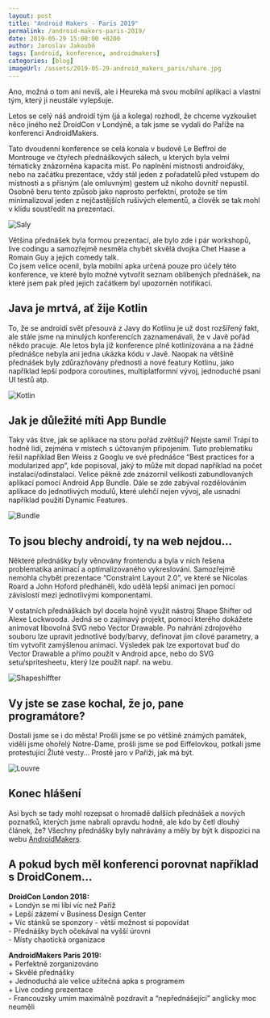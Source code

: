 ```yaml
---
layout: post
title: "Android Makers - Paris 2019"
permalink: /android-makers-paris-2019/
date: 2019-05-29 15:00:00 +0200
author: Jaroslav Jakoubě
tags: [android, konference, androidmakers]
categories: [blog]
imageUrl: /assets/2019-05-29-android_makers_paris/share.jpg
---
```


Ano, možná o tom ani nevíš, ale i Heureka má svou mobilní aplikaci a vlastní tým, který ji neustále vylepšuje.

Letos se celý náš androidí tým (já a kolega) rozhodl, že chceme vyzkoušet něco jiného než DroidCon v Londýně, 
a tak jsme se vydali do Paříže na konferenci AndroidMakers. 

Tato dvoudenní konference se celá konala v budově Le Beffroi de Montrouge ve čtyřech přednáškových sálech, 
u kterých byla velmi tématicky znázorněna kapacita míst. Po naplnění místnosti androiďáky, nebo na začátku prezentace, 
vždy stál jeden z pořadatelů před vstupem do místnosti a s přísným (ale omluvným) gestem už nikoho dovnitř nepustil. 
Osobně beru tento způsob jako naprosto perfektní, protože se tím minimalizoval jeden z nejčastějších rušivých elementů, 
a člověk se tak mohl v klidu soustředit na prezentaci.

![Saly](/assets/2019-05-29-android_makers_paris/rooms.jpg)

Většina přednášek byla formou prezentací, ale bylo zde i pár workshopů, live codingu a samozřejmě nesměla chybět 
skvělá dvojka Chet Haase a Romain Guy a jejich comedy talk. 
<br>Co jsem velice ocenil, byla mobilní apka určená 
pouze pro účely této konference, ve které bylo možné vytvořit seznam oblíbených přednášek, na které jsem pak před 
jejich začátkem byl upozorněn notifikací.

## Java je mrtvá, ať žije Kotlin

To, že se androidí svět přesouvá z Javy do Kotlinu je už dost rozšířený fakt, ale stále jsme na minulých 
konferencích zaznamenávali, že v Javě pořád někdo pracuje. Ale letos byla již konference plně kotlinizována 
a na žádné přednášce nebyla ani jedna ukázka kódu v Javě. Naopak na většině přednášek byly zdůrazňovány přednosti 
a nové featury Kotlinu, jako například lepší podpora coroutines, multiplatformní vývoj, jednoduché psaní UI testů atp.

![Kotlin](/assets/2019-05-29-android_makers_paris/kotlin.jpg)

## Jak je důležité míti App Bundle

Taky vás štve, jak se aplikace na storu pořád zvětšují? Nejste sami! Trápí to hodně lidí, zejména v místech 
s účtovaným připojením. Tuto problematiku řešil například Ben Weiss z Googlu ve své přednášce “Best practices for 
a modularized app”, kde popisoval, jaký to může mít dopad například na počet instalací/odinstalací. 
Velice pěkně zde znázornil velikosti zabundlovaných aplikací pomocí Android App Bundle. Dále se zde zabýval 
rozdělováním aplikace do jednotlivých modulů, které ulehčí nejen vývoj, ale usnadní například použití Dynamic Features.

![Bundle](/assets/2019-05-29-android_makers_paris/bundle.jpg)

## To jsou blechy androidí, ty na web nejdou…

Některé přednášky byly věnovány frontendu a byla v nich řešena problematika animací a optimalizovaného vykreslování. 
Samozřejmě nemohla chybět prezentace “Constraint Layout 2.0”, ve které se Nicolas Roard a John Hoford předháněli, 
kdo udělá lepší animaci jen pomocí závislostí mezi jednotlivými komponentami. 

V ostatních přednáškách byl docela hojně využit nástroj Shape Shifter od Alexe Lockwooda. 
Jedná se o zajímavý projekt, pomocí kterého dokážete animovat libovolná SVG nebo Vector Drawable. 
Po nahrání zdrojového souboru lze upravit jednotlivé body/barvy, definovat jim cílové parametry, a tím vytvořit 
zamýšlenou animaci. Výsledek pak lze exportovat buď do Vector Drawable a přímo použít v Android apce, nebo do SVG 
setu/spritesheetu, který lze použít např. na webu. 

![Shapeshiffter](/assets/2019-05-29-android_makers_paris/shape_shifter.jpg)

## Vy jste se zase kochal, že jo, pane programátore?

Dostali jsme se i do města! Prošli jsme se po většině známých památek, viděli jsme ohořelý Notre-Dame, 
prošli jsme se pod Eiffelovkou, potkali jsme protestující Žluté vesty… Prostě jaro v Paříži, jak má být.

![Louvre](/assets/2019-05-29-android_makers_paris/louvre.jpg)

## Konec hlášení
Asi bych se tady mohl rozepsat o hromadě dalších přednášek a nových poznatků, kterých jsme nabrali opravdu hodně, 
ale kdo by četl dlouhý článek, že?
Všechny přednášky byly nahrávány a měly by být k dispozici na webu [AndroidMakers](https://androidmakers.fr/schedule/).

## A pokud bych měl konferenci porovnat například s DroidConem…
__DroidCon London 2018:__ 
<br>\+ Londýn se mi líbí víc než Paříž
<br>\+ Lepší zázemí v Business Design Center
<br>\+ Víc stánků se sponzory - větší možnost si popovídat
<br>\- Přednášky bych očekával na vyšší úrovni
<br>\- Místy chaotická organizace

__AndroidMakers Paris 2019:__
<br>\+ Perfektně zorganizováno
<br>\+ Skvělé přednášky
<br>\+ Jednoduchá ale velice užitečná apka s programem
<br>\+ Live coding prezentace
<br>\- Francouzsky umím maximálně pozdravit a “nepřednášející” anglicky moc neuměli
